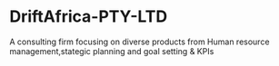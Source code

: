 # DriftAfrica-PTY-LTD
A consulting firm focusing on diverse products from Human resource management,stategic planning and goal setting &amp; KPIs
